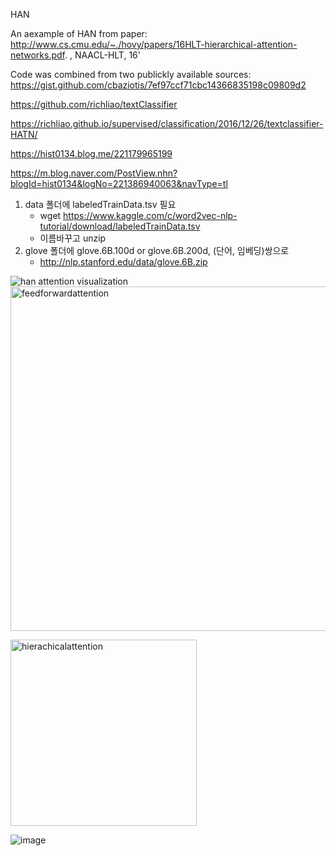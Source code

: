 
HAN 



An aexample of HAN from paper: http://www.cs.cmu.edu/~./hovy/papers/16HLT-hierarchical-attention-networks.pdf. ,  NAACL-HLT, 16'

Code was combined from two publickly available sources:
https://gist.github.com/cbaziotis/7ef97ccf71cbc14366835198c09809d2

https://github.com/richliao/textClassifier

https://richliao.github.io/supervised/classification/2016/12/26/textclassifier-HATN/

https://hist0134.blog.me/221179965199

https://m.blog.naver.com/PostView.nhn?blogId=hist0134&logNo=221386940063&navType=tl




1) data 폴더에 labeledTrainData.tsv 필요
   - wget https://www.kaggle.com/c/word2vec-nlp-tutorial/download/labeledTrainData.tsv
   - 이름바꾸고 unzip
2) glove 폴더에 glove.6B.100d or glove.6B.200d, (단어, 임베딩)쌍으로 
   - http://nlp.stanford.edu/data/glove.6B.zip

![han attention visualization](https://user-images.githubusercontent.com/38748880/49410835-f95dae00-f7a9-11e8-93a6-596e66140033.PNG)
<img width="551" alt="feedforwardattention" src="https://user-images.githubusercontent.com/38748880/49410883-1e522100-f7aa-11e8-960a-c31ca51d5e28.png">




<img width="298" alt="hierachicalattention" src="https://user-images.githubusercontent.com/38748880/49410897-24e09880-f7aa-11e8-81bc-5c551b6ef812.png">





![image](https://user-images.githubusercontent.com/38748880/49410969-696c3400-f7aa-11e8-87c9-ac8edc84ba73.png)



